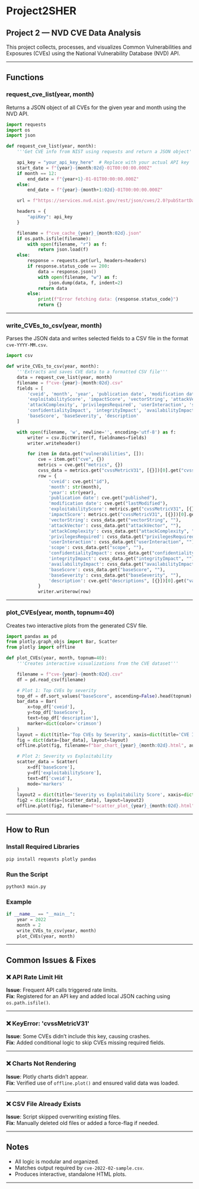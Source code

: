 
# Project2SHER

## Project 2 — NVD CVE Data Analysis  
This project collects, processes, and visualizes Common Vulnerabilities and Exposures (CVEs) using the National Vulnerability Database (NVD) API.

---

## Functions

### request_cve_list(year, month)  
Returns a JSON object of all CVEs for the given year and month using the NVD API.

```python
import requests
import os
import json

def request_cve_list(year, month):
    '''Get CVE info from NIST using requests and return a JSON object'''

    api_key = "your_api_key_here"  # Replace with your actual API key
    start_date = f"{year}-{month:02d}-01T00:00:00.000Z"
    if month == 12:
        end_date = f"{year+1}-01-01T00:00:00.000Z"
    else:
        end_date = f"{year}-{month+1:02d}-01T00:00:00.000Z"

    url = f"https://services.nvd.nist.gov/rest/json/cves/2.0?pubStartDate={start_date}&pubEndDate={end_date}"

    headers = {
        "apiKey": api_key
    }

    filename = f"cve_cache_{year}_{month:02d}.json"
    if os.path.isfile(filename):
        with open(filename, "r") as f:
            return json.load(f)
    else:
        response = requests.get(url, headers=headers)
        if response.status_code == 200:
            data = response.json()
            with open(filename, "w") as f:
                json.dump(data, f, indent=2)
            return data
        else:
            print(f"Error fetching data: {response.status_code}")
            return {}
```

---

### write_CVEs_to_csv(year, month)  
Parses the JSON data and writes selected fields to a CSV file in the format `cve-YYYY-MM.csv`.

```python
import csv

def write_CVEs_to_csv(year, month):
    '''Extracts and saves CVE data to a formatted CSV file'''
    data = request_cve_list(year, month)
    filename = f"cve-{year}-{month:02d}.csv"
    fields = [
        'cveid', 'month', 'year', 'publication date', 'modification date',
        'exploitabilityScore', 'impactScore', 'vectorString', 'attackVector',
        'attackComplexity', 'privilegesRequired', 'userInteraction', 'scope',
        'confidentialityImpact', 'integrityImpact', 'availabilityImpact',
        'baseScore', 'baseSeverity', 'description'
    ]

    with open(filename, 'w', newline='', encoding='utf-8') as f:
        writer = csv.DictWriter(f, fieldnames=fields)
        writer.writeheader()

        for item in data.get("vulnerabilities", []):
            cve = item.get("cve", {})
            metrics = cve.get("metrics", {})
            cvss_data = metrics.get("cvssMetricV31", [{}])[0].get("cvssData", {})
            row = {
                'cveid': cve.get("id"),
                'month': str(month),
                'year': str(year),
                'publication date': cve.get("published"),
                'modification date': cve.get("lastModified"),
                'exploitabilityScore': metrics.get("cvssMetricV31", [{}])[0].get("exploitabilityScore", ""),
                'impactScore': metrics.get("cvssMetricV31", [{}])[0].get("impactScore", ""),
                'vectorString': cvss_data.get("vectorString", ""),
                'attackVector': cvss_data.get("attackVector", ""),
                'attackComplexity': cvss_data.get("attackComplexity", ""),
                'privilegesRequired': cvss_data.get("privilegesRequired", ""),
                'userInteraction': cvss_data.get("userInteraction", ""),
                'scope': cvss_data.get("scope", ""),
                'confidentialityImpact': cvss_data.get("confidentialityImpact", ""),
                'integrityImpact': cvss_data.get("integrityImpact", ""),
                'availabilityImpact': cvss_data.get("availabilityImpact", ""),
                'baseScore': cvss_data.get("baseScore", ""),
                'baseSeverity': cvss_data.get("baseSeverity", ""),
                'description': cve.get("descriptions", [{}])[0].get("value", "")
            }
            writer.writerow(row)
```

---

### plot_CVEs(year, month, topnum=40)  
Creates two interactive plots from the generated CSV file.

```python
import pandas as pd
from plotly.graph_objs import Bar, Scatter
from plotly import offline

def plot_CVEs(year, month, topnum=40):
    '''Creates interactive visualizations from the CVE dataset'''

    filename = f"cve-{year}-{month:02d}.csv"
    df = pd.read_csv(filename)

    # Plot 1: Top CVEs by severity
    top_df = df.sort_values("baseScore", ascending=False).head(topnum)
    bar_data = Bar(
        x=top_df['cveid'],
        y=top_df['baseScore'],
        text=top_df['description'],
        marker=dict(color='crimson')
    )
    layout = dict(title='Top CVEs by Severity', xaxis=dict(title='CVE ID'), yaxis=dict(title='Base Score'))
    fig = dict(data=[bar_data], layout=layout)
    offline.plot(fig, filename=f"bar_chart_{year}_{month:02d}.html", auto_open=False)

    # Plot 2: Severity vs Exploitability
    scatter_data = Scatter(
        x=df['baseScore'],
        y=df['exploitabilityScore'],
        text=df['cveid'],
        mode='markers'
    )
    layout2 = dict(title='Severity vs Exploitability Score', xaxis=dict(title='Base Score'), yaxis=dict(title='Exploitability Score'))
    fig2 = dict(data=[scatter_data], layout=layout2)
    offline.plot(fig2, filename=f"scatter_plot_{year}_{month:02d}.html", auto_open=False)
```

---

## How to Run

### Install Required Libraries

```bash
pip install requests plotly pandas
```

### Run the Script

```bash
python3 main.py
```

### Example

```python
if __name__ == "__main__":
    year = 2022
    month = 2
    write_CVEs_to_csv(year, month)
    plot_CVEs(year, month)
```

---

## Common Issues & Fixes

### ❌ API Rate Limit Hit  
**Issue**: Frequent API calls triggered rate limits.  
**Fix**: Registered for an API key and added local JSON caching using `os.path.isfile()`.

---

### ❌ KeyError: 'cvssMetricV31'  
**Issue**: Some CVEs didn’t include this key, causing crashes.  
**Fix**: Added conditional logic to skip CVEs missing required fields.

---

### ❌ Charts Not Rendering  
**Issue**: Plotly charts didn’t appear.  
**Fix**: Verified use of `offline.plot()` and ensured valid data was loaded.

---

### ❌ CSV File Already Exists  
**Issue**: Script skipped overwriting existing files.  
**Fix**: Manually deleted old files or added a force-flag if needed.

---

## Notes

- All logic is modular and organized.
- Matches output required by `cve-2022-02-sample.csv`.
- Produces interactive, standalone HTML plots.

---
